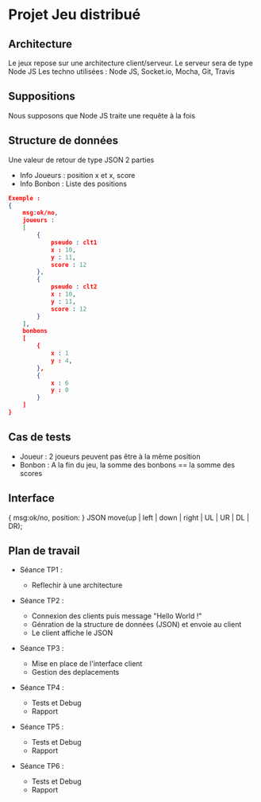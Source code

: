 # Projet Jeu distribué
## Architecture 

Le jeux repose sur une architecture client/serveur.
Le serveur sera de type Node JS
Les techno utilisées : Node JS, Socket.io, Mocha, Git, Travis

## Suppositions
Nous supposons que Node JS traite une requête à  la fois

## Structure de données
Une valeur de retour de type JSON 2 parties 

- Info Joueurs : position x et x, score
- Info Bonbon : Liste des positions

```json
Exemple :
{
    msg:ok/no,
    joueurs :
    [
        {
            pseudo : clt1
            x : 10,
            y : 11,
            score : 12
        },
        {
            pseudo : clt2
            x : 10,
            y : 11,
            score : 12
        }
    ],
    bonbons 
    [
        { 
            x : 1
            y : 4,
        },
        {
            x : 6
            y : 0
        }
    ]
}
```

## Cas de tests

- Joueur : 2 joueurs peuvent pas être  à la même position
- Bonbon : A la fin du jeu, la somme des bonbons == la somme des scores

## Interface

{
    msg:ok/no,
    position:
}
JSON move(up | left | down | right | UL | UR | DL | DR);


## Plan de travail

- Séance TP1  : 
    - Reflechir à une architecture 

- Séance TP2  : 
    - Connexion des clients puis message "Hello World !"
    - Génration de la structure de données (JSON) et envoie au client 
    - Le client affiche le JSON

- Séance TP3  : 
    - Mise en place de l'interface client 
    - Gestion des deplacements

- Séance TP4  : 
    -  Tests et Debug
    -  Rapport

- Séance TP5  : 
    -  Tests et Debug
    -  Rapport

- Séance TP6 : 
    -  Tests et Debug
    -  Rapport
